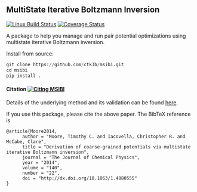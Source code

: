 MultiState Iterative Boltzmann Inversion
----------------------------------------
[![Linux Build Status](https://travis-ci.org/ctk3b/msibi.svg?branch=master)](https://travis-ci.org/ctk3b/msibi)
[![Coverage Status](https://coveralls.io/repos/ctk3b/msibi/badge.svg?branch=master)](https://coveralls.io/r/ctk3b/msibi?branch=master)

A package to help you manage and run pair potential optimizations using
multistate iterative Boltzmann inversion.

Install from source:
```python
git clone https://github.com/ctk3b/msibi.git
cd msibi
pip install .
```


#### Citation [![Citing MSIBI](https://img.shields.io/badge/DOI-10.1063%2F1.4880555-blue.svg)](http://dx.doi.org/10.1063/1.4880555)
Details of the underlying method and its validation can be found [here](http://dx.doi.org/10.1063/1.4880555).

If you use this package, please cite the above paper. The BibTeX reference is
```
@article{Moore2014,
      author = "Moore, Timothy C. and Iacovella, Christopher R. and McCabe, Clare",
      title = "Derivation of coarse-grained potentials via multistate iterative Boltzmann inversion",
      journal = "The Journal of Chemical Physics",
      year = "2014",
      volume = "140",
      number = "22", 
      doi = "http://dx.doi.org/10.1063/1.4880555" 
}
```



